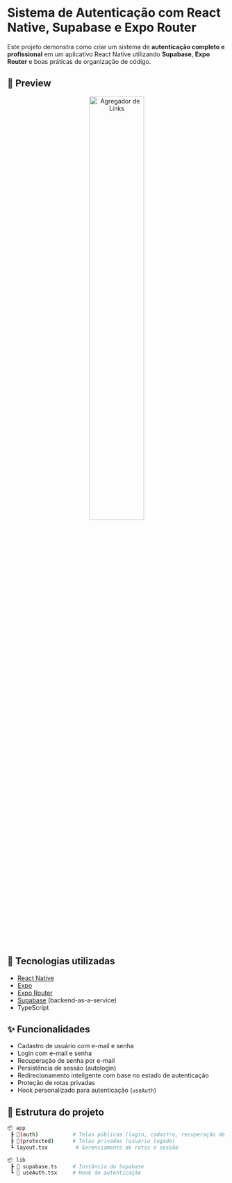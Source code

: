 # Sistema de Autenticação com React Native, Supabase e Expo Router

Este projeto demonstra como criar um sistema de **autenticação completo e profissional** em um aplicativo React Native utilizando **Supabase**, **Expo Router** e boas práticas de organização de código.

## 📸 Preview

<p align="center">
  <img alt="Agregador de Links" src="https://i.ibb.co/vC87z81x/Whats-App-Image-2025-04-11-at-20-59-51.jpg" width="50%">
</p>


## 🚀 Tecnologias utilizadas

- [React Native](https://reactnative.dev/)
- [Expo](https://expo.dev/)
- [Expo Router](https://expo.dev/router)
- [Supabase](https://supabase.com/) (backend-as-a-service)
- TypeScript

## ✨ Funcionalidades

- Cadastro de usuário com e-mail e senha
- Login com e-mail e senha
- Recuperação de senha por e-mail
- Persistência de sessão (autologin)
- Redirecionamento inteligente com base no estado de autenticação
- Proteção de rotas privadas
- Hook personalizado para autenticação (`useAuth`)

## 📁 Estrutura do projeto

```bash
📦 app
 ┣ 📂(auth)           # Telas públicas (login, cadastro, recuperação de senha)
 ┣ 📂(protected)      # Telas privadas (usuário logado)
 ┗ layout.tsx         # Gerenciamento de rotas e sessão

📦 lib
 ┣ 📄 supabase.ts     # Instância do Supabase
 ┗ 📄 useAuth.tsx     # Hook de autenticação



